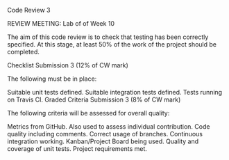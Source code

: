 Code Review 3

REVIEW MEETING: Lab of of Week 10

The aim of this code review is to check that testing has been correctly specified. 
At this stage, at least 50% of the work of the project should be completed.

Checklist Submission 3 (12% of CW mark)

The following must be in place:

 Suitable unit tests defined.
 Suitable integration tests defined.
 Tests running on Travis CI.
Graded Criteria Submission 3 (8% of CW mark)

The following criteria will be assessed for overall quality:

Metrics from GitHub. Also used to assess individual contribution.
Code quality including comments.
Correct usage of branches.
Continuous integration working.
Kanban/Project Board being used.
Quality and coverage of unit tests.
Project requirements met.